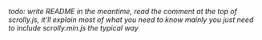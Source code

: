 *todo: write README*
*in the meantime, read the comment at the top of scrolly.js, it'll explain most of what you need to know*
*mainly you just need to include scrolly.min.js the typical way*
